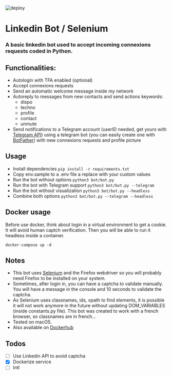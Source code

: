 ![deploy](https://github.com/busshi/linkedin_bot/actions/workflows/build.yml/badge.svg)

# Linkedin Bot / Selenium

### A basic linkedin bot used to accept incoming connexions requests coded in Python.

## Functionalities:

- Autologin with TFA enabled (optional)
- Accept connexions requests
- Send an automatic welcome message inside my network
- Autoreply to messages from new contacts and send actions keywords:
  - dispo
  - techno
  - profile
  - contact
  - unmute
- Send notifications to a Telegram account (userID needed, get yours with [Telegram API](https://core.telegram.org/bots/api#getting-updates)) using a telegram bot (you can easily create one with [BotFather](https://telegram.me/BotFather)) with new connexions requests and profile picture

## Usage

- Install dependencies `pip install -r requirements.txt`
- Copy env.sample to a .env file a replace with your custom values
- Run the bot without options `python3 bot/bot.py`
- Run the bot with Telegram support `python3 bot/bot.py --telegram`
- Run the bot without visualization `python3 bot/bot.py --headless`
- Combine both options `python3 bot/bot.py --telegram --headless`

## Docker usage

Before use docker, think about login in a virtual environment to get a cookie. It will avoid human captch verification. Then you will be able to run it headless inside a container.

`docker-compose up -d`

## Notes

- This bot uses [Selenium](https://selenium.dev) and the Firefox webdriver so you will probably need Firefox to be installed on your system.
- Sometimes, after login in, you can have a captcha to validate manually. You will have a message in the console and 10 seconds to validate the captcha.
- As Selenium uses classnames, ids, xpath to find elements, it is possible it will not work anymore in the future without updating DOM_VARIABLES (inside constants.py file). This bot was created to work with a french browser, so classnames are in french...
- Tested on macOS.
- Also available on [Dockerhub](https://hub.docker.com/repository/docker/busshi/linkedin_bot)

## Todos

- [ ] Use Linkedin API to avoid captcha
- [x] Dockerize service
- [ ] Intl
